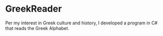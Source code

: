 # GreekReader
Per my interest in Greek culture and history, I developed a program in C# that reads the Greek Alphabet.
